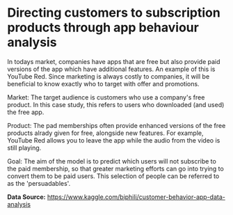 # Directing customers to subscription products through app behaviour analysis

In todays market, companies have apps that are free but also provide paid versions of the app which have additional features. An example of this is YouTube Red. Since marketing is always costly to companies, it will be beneficial to know exactly who to target with offer and promotions.

Market: The target audience is customers who use a company's free product. In this case study, this refers to users who downloaded (and used) the free app.

Product: The pad memberships often provide enhanced versions of the free products alrady given for free, alongside new features. For example, YouTube Red allows you to leave the app while the audio from the video is still playing.

Goal: The aim of the model is to predict which users will not subscribe to the paid membership, so that greater marketing efforts can go into trying to convert them to be paid users. This selection of people can be referred to as the 'persuadables'.

**Data Source:** https://www.kaggle.com/biphili/customer-behavior-app-data-analysis
